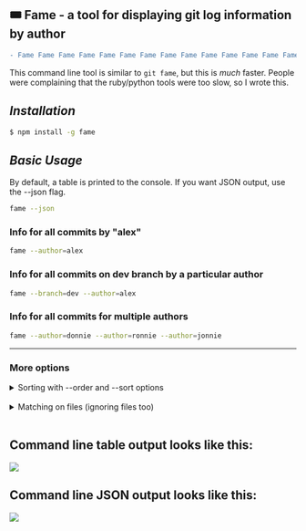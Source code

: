 
## 🎟 Fame - a tool for displaying git log information by author

```diff
- Fame Fame Fame Fame Fame Fame Fame Fame Fame Fame Fame Fame Fame Fame Fame Fame Fame Fame Fame Fame
```

This command line tool is similar to `git fame`, but this is <i>much</i> faster.
People were complaining that the ruby/python tools were too slow, so I wrote this.

## <i>Installation</i>

```bash
$ npm install -g fame
```


## <i>Basic Usage</i>

By default, a table is printed to the console. If you want JSON output, use the --json flag.

```bash
fame --json
```

### Info for all commits by "alex"  
```bash
fame --author=alex
```

### Info for all commits on dev branch by a particular author
```bash
fame --branch=dev --author=alex
```

### Info for all commits for multiple authors

```bash
fame --author=donnie --author=ronnie --author=jonnie
```

-----

### More options

<details>
<summary class="text-primary mb-3">Sorting with --order and --sort options</summary>

<br>

You can sort using the --sort and --order options.

For example:

```bash

fame --sort=1 --order=asc  # will sort by the the 2nd column, ascending
fame --sort=2,3 --order=desc  # will sort by the the 3rd and 4th column, with the 3rd column the priority

```

Or for example, instead of numbers you can also just use the name of the column:

```bash

fame --sort='added lines, files modified' --order=asc

```

</details>

<br>

<details>
<summary class="text-primary mb-3">Matching on files (ignoring files too)</summary>

<br>

### Info for all matching files

```bash
fame --match='\.js'
```

-----

### Info for all files that end with

```bash
fame --extension='.js'  # better to just use the regex option tho
```

----

</details>


<br>

## Command line table output looks like this:

<kbd>
 <image src="https://raw.githubusercontent.com/oresoftware/fame/master/media/fame.png">
</kbd>


## Command line JSON output looks like this:

<kbd>
 <image src="https://raw.githubusercontent.com/oresoftware/fame/master/media/fame-json.png">
</kbd>

